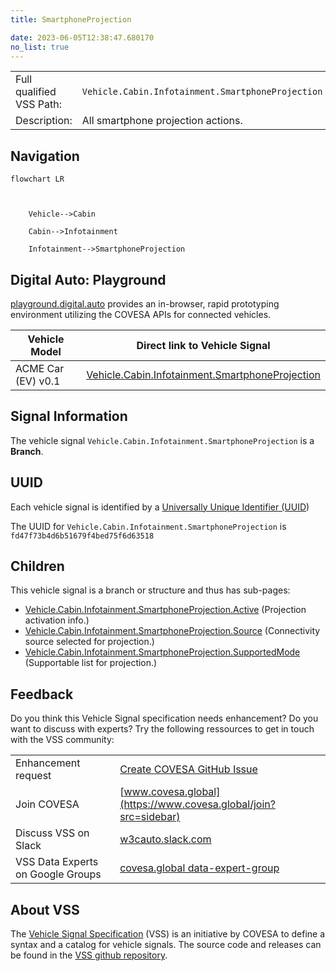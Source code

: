 ```yaml
---
title: SmartphoneProjection

date: 2023-06-05T12:38:47.680170
no_list: true
---
```



| | |
|---|---|
| Full qualified VSS Path: | `Vehicle.Cabin.Infotainment.SmartphoneProjection` |
| Description: | All smartphone projection actions. |

## Navigation

```mermaid
flowchart LR



    Vehicle-->Cabin

    Cabin-->Infotainment

    Infotainment-->SmartphoneProjection

```


## Digital Auto: Playground

[playground.digital.auto](http://digital.auto) provides an in-browser, rapid prototyping environment utilizing the COVESA APIs for connected vehicles. 

| Vehicle Model | Direct link to Vehicle Signal |
|---|---|
| ACME Car (EV) v0.1 | [Vehicle.Cabin.Infotainment.SmartphoneProjection](https://digitalauto.netlify.app/model/STLWzk1WyqVVLbfymb4f/cvi/list/Vehicle.Cabin.Infotainment.SmartphoneProjection/) |


## Signal Information




The vehicle signal `Vehicle.Cabin.Infotainment.SmartphoneProjection` is a **Branch**.





## UUID

Each vehicle signal is identified by a [Universally Unique Identifier (UUID](https://en.wikipedia.org/wiki/Universally_unique_identifier))

The UUID for `Vehicle.Cabin.Infotainment.SmartphoneProjection` is `fd47f73b4d6b51679f4bed75f6d63518`

## Children

This vehicle signal is a branch or structure and thus has sub-pages:

- [Vehicle.Cabin.Infotainment.SmartphoneProjection.Active](active/) (Projection activation info.)
- [Vehicle.Cabin.Infotainment.SmartphoneProjection.Source](source/) (Connectivity source selected for projection.)
- [Vehicle.Cabin.Infotainment.SmartphoneProjection.SupportedMode](supportedmode/) (Supportable list for projection.)


## Feedback

Do you think this Vehicle Signal specification needs enhancement? Do you want to discuss with experts? Try the following ressources to get in touch with the VSS community:

| | |
|---|---|
| Enhancement request | [Create COVESA GitHub Issue](https://github.com/COVESA/vehicle_signal_specification/issues/new?body=Please+describe+your+feedback&title=Signal+feedback+Vehicle.Cabin.Infotainment.SmartphoneProjection) |
| Join COVESA | [www.covesa.global](https://www.covesa.global/join?src=sidebar) |
| Discuss VSS on Slack | [w3cauto.slack.com](http://w3cauto.slack.com/) |
| VSS Data Experts on Google Groups | [covesa.global data-expert-group](https://groups.google.com/a/covesa.global/g/data-expert-group) |

## About VSS

The [Vehicle Signal Specification](https://covesa.github.io/vehicle_signal_specification/) (VSS)
is an initiative by COVESA to define a syntax and a catalog for vehicle signals.
The source code and releases can be found in the [VSS github repository](https://github.com/COVESA/vehicle_signal_specification).

